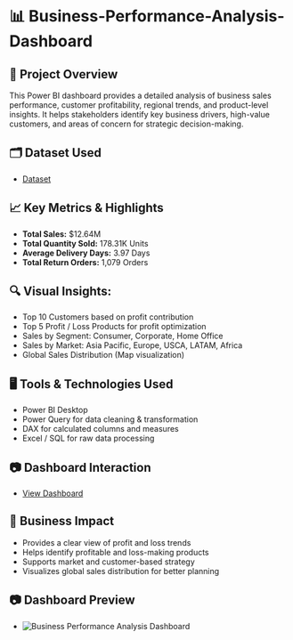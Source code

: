 # 📊 Business-Performance-Analysis-Dashboard
## 📝 Project Overview
This Power BI dashboard provides a detailed analysis of business sales performance, customer profitability, regional trends, and product-level insights. It helps stakeholders identify key business drivers, high-value customers, and areas of concern for strategic decision-making.

## 🗂 Dataset Used
- <a href="https://github.com/priti7540/Business-Performance-Analysis-Dashboard/blob/main/global_superstore_2016.xlsx">Dataset</a>

## 📈 Key Metrics & Highlights
- **Total Sales:** $12.64M
- **Total Quantity Sold:** 178.31K Units
- **Average Delivery Days:** 3.97 Days
- **Total Return Orders:** 1,079 Orders

## 🔍 Visual Insights:
- Top 10 Customers based on profit contribution
- Top 5 Profit / Loss Products for profit optimization
- Sales by Segment: Consumer, Corporate, Home Office
- Sales by Market: Asia Pacific, Europe, USCA, LATAM, Africa
- Global Sales Distribution (Map visualization)

## 🖥 Tools & Technologies Used
- Power BI Desktop
- Power Query for data cleaning & transformation
- DAX for calculated columns and measures
- Excel / SQL for raw data processing

## 📷 Dashboard Interaction
- <a href="https://github.com/priti7540/Business-Performance-Analysis-Dashboard/blob/main/Business%20Performance%20Analysis%20Dashboard.png">View Dashboard</a>

## 💼 Business Impact
- Provides a clear view of profit and loss trends
- Helps identify profitable and loss-making products
- Supports market and customer-based strategy
- Visualizes global sales distribution for better planning

## 📷 Dashboard Preview
- ![Business Performance Analysis Dashboard](https://github.com/user-attachments/assets/534e5d02-3ab8-48ef-ad5f-ee445ecfd1fd)






